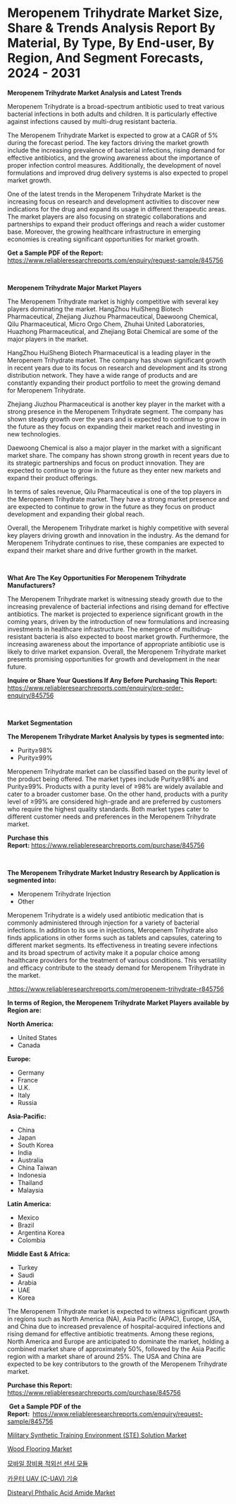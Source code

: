 <p><h1>Meropenem Trihydrate Market Size, Share & Trends Analysis Report By Material, By Type, By End-user, By Region, And Segment Forecasts, 2024 - 2031</h1></p><p><strong>Meropenem Trihydrate Market Analysis and Latest Trends</strong></p>
<p><p>Meropenem Trihydrate is a broad-spectrum antibiotic used to treat various bacterial infections in both adults and children. It is particularly effective against infections caused by multi-drug resistant bacteria. </p><p>The Meropenem Trihydrate Market is expected to grow at a CAGR of 5% during the forecast period. The key factors driving the market growth include the increasing prevalence of bacterial infections, rising demand for effective antibiotics, and the growing awareness about the importance of proper infection control measures. Additionally, the development of novel formulations and improved drug delivery systems is also expected to propel market growth.</p><p>One of the latest trends in the Meropenem Trihydrate Market is the increasing focus on research and development activities to discover new indications for the drug and expand its usage in different therapeutic areas. The market players are also focusing on strategic collaborations and partnerships to expand their product offerings and reach a wider customer base. Moreover, the growing healthcare infrastructure in emerging economies is creating significant opportunities for market growth.</p></p>
<p><strong>Get a Sample PDF of the Report:&nbsp;</strong> <a href="https://www.reliableresearchreports.com/enquiry/request-sample/845756">https://www.reliableresearchreports.com/enquiry/request-sample/845756</a></p>
<p>&nbsp;</p>
<p><strong>Meropenem Trihydrate Major Market Players</strong></p>
<p><p>The Meropenem Trihydrate market is highly competitive with several key players dominating the market. HangZhou HuiSheng Biotech Pharmaceutical, Zhejiang Jiuzhou Pharmaceutical, Daewoong Chemical, Qilu Pharmaceutical, Micro Orgo Chem, Zhuhai United Laboratories, Huazhong Pharmaceutical, and Zhejiang Botai Chemical are some of the major players in the market.</p><p>HangZhou HuiSheng Biotech Pharmaceutical is a leading player in the Meropenem Trihydrate market. The company has shown significant growth in recent years due to its focus on research and development and its strong distribution network. They have a wide range of products and are constantly expanding their product portfolio to meet the growing demand for Meropenem Trihydrate.</p><p>Zhejiang Jiuzhou Pharmaceutical is another key player in the market with a strong presence in the Meropenem Trihydrate segment. The company has shown steady growth over the years and is expected to continue to grow in the future as they focus on expanding their market reach and investing in new technologies.</p><p>Daewoong Chemical is also a major player in the market with a significant market share. The company has shown strong growth in recent years due to its strategic partnerships and focus on product innovation. They are expected to continue to grow in the future as they enter new markets and expand their product offerings.</p><p>In terms of sales revenue, Qilu Pharmaceutical is one of the top players in the Meropenem Trihydrate market. They have a strong market presence and are expected to continue to grow in the future as they focus on product development and expanding their global reach.</p><p>Overall, the Meropenem Trihydrate market is highly competitive with several key players driving growth and innovation in the industry. As the demand for Meropenem Trihydrate continues to rise, these companies are expected to expand their market share and drive further growth in the market.</p></p>
<p>&nbsp;</p>
<p><strong>What Are The Key Opportunities For Meropenem Trihydrate Manufacturers?</strong></p>
<p><p>The Meropenem Trihydrate market is witnessing steady growth due to the increasing prevalence of bacterial infections and rising demand for effective antibiotics. The market is projected to experience significant growth in the coming years, driven by the introduction of new formulations and increasing investments in healthcare infrastructure. The emergence of multidrug-resistant bacteria is also expected to boost market growth. Furthermore, the increasing awareness about the importance of appropriate antibiotic use is likely to drive market expansion. Overall, the Meropenem Trihydrate market presents promising opportunities for growth and development in the near future.</p></p>
<p><strong>Inquire or Share Your Questions If Any Before Purchasing This Report:</strong> <a href="https://www.reliableresearchreports.com/enquiry/pre-order-enquiry/845756">https://www.reliableresearchreports.com/enquiry/pre-order-enquiry/845756</a></p>
<p>&nbsp;</p>
<p><strong>Market Segmentation</strong></p>
<p><strong>The Meropenem Trihydrate Market Analysis by types is segmented into:</strong></p>
<p><ul><li>Purity≥98%</li><li>Purity≥99%</li></ul></p>
<p><p>Meropenem Trihydrate market can be classified based on the purity level of the product being offered. The market types include Purity≥98% and Purity≥99%. Products with a purity level of ≥98% are widely available and cater to a broader customer base. On the other hand, products with a purity level of ≥99% are considered high-grade and are preferred by customers who require the highest quality standards. Both market types cater to different customer needs and preferences in the Meropenem Trihydrate market.</p></p>
<p><strong>Purchase this Report:&nbsp;</strong><a href="https://www.reliableresearchreports.com/purchase/845756">https://www.reliableresearchreports.com/purchase/845756</a></p>
<p>&nbsp;</p>
<p><strong>The Meropenem Trihydrate Market Industry Research by Application is segmented into:</strong></p>
<p><ul><li>Meropenem Trihydrate Injection</li><li>Other</li></ul></p>
<p><p>Meropenem Trihydrate is a widely used antibiotic medication that is commonly administered through injection for a variety of bacterial infections. In addition to its use in injections, Meropenem Trihydrate also finds applications in other forms such as tablets and capsules, catering to different market segments. Its effectiveness in treating severe infections and its broad spectrum of activity make it a popular choice among healthcare providers for the treatment of various conditions. This versatility and efficacy contribute to the steady demand for Meropenem Trihydrate in the market.</p></p>
<p><a href="https://www.reliableresearchreports.com/meropenem-trihydrate-r845756">&nbsp;https://www.reliableresearchreports.com/meropenem-trihydrate-r845756</a></p>
<p><strong>In terms of Region, the Meropenem Trihydrate Market Players available by Region are:</strong></p>
<p>
    <p> <strong> North America: </strong>
        <ul>
            <li>United States</li>
            <li>Canada</li>
        </ul>
        </p> 
    <p> <strong> Europe: </strong>
        <ul>
            <li>Germany</li>
            <li>France</li>
            <li>U.K.</li>
            <li>Italy</li>
            <li>Russia</li>
        </ul>
        </p> 
    <p> <strong> Asia-Pacific: </strong>
        <ul>
            <li>China</li>
            <li>Japan</li>
            <li>South Korea</li>
            <li>India</li>
            <li>Australia</li>
            <li>China Taiwan</li>
            <li>Indonesia</li>
            <li>Thailand</li>
            <li>Malaysia</li>
        </ul>
        </p> 
    <p> <strong> Latin America: </strong>
        <ul>
            <li>Mexico</li>
            <li>Brazil</li>
            <li>Argentina Korea</li>
            <li>Colombia</li>
        </ul>
        </p> 
    <p> <strong> Middle East & Africa: </strong>
        <ul>
            <li>Turkey</li>
            <li>Saudi</li>
            <li>Arabia</li>
            <li>UAE</li>
            <li>Korea</li>
        </ul>
    </p>
    </p>
<p><p>The Meropenem Trihydrate market is expected to witness significant growth in regions such as North America (NA), Asia Pacific (APAC), Europe, USA, and China due to increased prevalence of hospital-acquired infections and rising demand for effective antibiotic treatments. Among these regions, North America and Europe are anticipated to dominate the market, holding a combined market share of approximately 50%, followed by the Asia Pacific region with a market share of around 25%. The USA and China are expected to be key contributors to the growth of the Meropenem Trihydrate market.</p></p>
<p><strong>Purchase this Report: </strong><a href="https://www.reliableresearchreports.com/purchase/845756">https://www.reliableresearchreports.com/purchase/845756</a></p>
<p>&nbsp;<strong>Get a Sample PDF of the Report:&nbsp;&nbsp;</strong><a href="https://www.reliableresearchreports.com/enquiry/request-sample/845756">https://www.reliableresearchreports.com/enquiry/request-sample/845756</a></p>
<p><strong></strong></p>
<p><p><a href="https://github.com/faniayasa/Market-Research-Report-List-1/blob/main/military-synthetic-training-environment-ste-solution-market.md">Military Synthetic Training Environment (STE) Solution Market</a></p><p><a href="https://www.linkedin.com/pulse/wood-flooring-market-analysis-report-global-insights-region-ktzpf?trackingId=AwNkUDko%2BCV3lcnSq%2BTKjw%3D%3D">Wood Flooring Market</a></p><p><a href="https://medium.com/@basmakahin54/%EC%9D%B4%EB%8F%99%EC%9E%A5%EB%B9%84%EC%9A%A9-%EC%A0%81%EC%99%B8%EC%84%A0-%EC%84%BC%EC%84%9C-%EB%AA%A8%EB%93%88-%EC%8B%9C%EC%9E%A5-%EC%A1%B0%EC%82%AC-%EB%B3%B4%EA%B3%A0%EC%84%9C-%EA%B7%B8-%EC%97%AD%EC%82%AC-%EB%B0%8F-2024%EB%85%84%EB%B6%80%ED%84%B0-2031%EB%85%84%EA%B9%8C%EC%A7%80%EC%9D%98-%EC%98%88%EC%B8%A1-1deb39163277">모바일 장비용 적외선 센서 모듈</a></p><p><a href="https://medium.com/@salennagilmor1/%EB%8C%80%EC%9D%91-uav-c-uav-%EA%B8%B0%EC%88%A0-%EC%8B%9C%EC%9E%A5-%EA%B7%9C%EB%AA%A8-%EB%B0%8F-%EC%8B%9C%EC%9E%A5-%EB%8F%99%ED%96%A5-%EC%82%B0%EC%97%85-%EC%A0%84%EB%B0%98%EC%97%90-%EB%8C%80%ED%95%9C-%EC%99%84%EC%A0%84%ED%95%9C-%EA%B0%9C%EA%B4%80-2024%EB%85%84%EB%B6%80%ED%84%B0-2031%EB%85%84-af6771be4b8f">카운터 UAV (C-UAV) 기술</a></p><p><a href="https://www.linkedin.com/pulse/emerging-trends-distearyl-phthalic-acid-amide-market-global-qnxpe?trackingId=3bGC4MlYUpnORFbL7lj%2FuQ%3D%3D">Distearyl Phthalic Acid Amide Market</a></p></p>